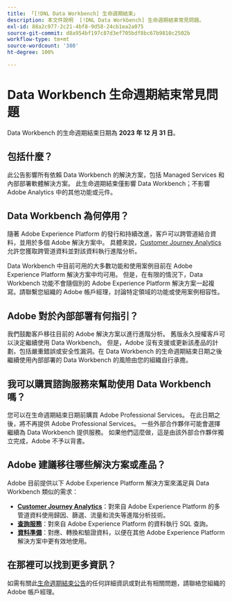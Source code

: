 ```yaml
---
title: 「[!DNL Data Workbench] 生命週期結束」
description: 本文件說明  [!DNL Data Workbench] 生命週期結束常見問題。
exl-id: 88a2c977-2c21-4bf8-9d58-24cb1ea2a075
source-git-commit: d8a954bf197c87d3ef705bdf8bc67b9810c2502b
workflow-type: tm+mt
source-wordcount: '380'
ht-degree: 100%

---
```


# Data Workbench 生命週期結束常見問題

Data Workbench 的生命週期結束日期為 **2023 年 12 月 31 日**。

## 包括什麼？

此公告影響所有依賴 Data Workbench 的解決方案，包括 Managed Services 和內部部署軟體解決方案。 此生命週期結束僅影響 Data Workbench；不影響 Adobe Analytics 中的其他功能或元件。

## Data Workbench 為何停用？

隨著 Adobe Experience Platform 的發行和持續改進，客戶可以跨管道結合資料，並用於多個 Adobe 解決方案中。 具體來說，[Customer Journey Analytics](https://experienceleague.adobe.com/docs/analytics-platform/using/cja-landing.html?lang=zh-Hant) 允許您獲取跨管道資料並對該資料執行進階分析。

Data Workbench 中目前可用的大多數功能和使用案例目前在 Adobe Experience Platform 解決方案中均可用。 但是，在有限的情況下，Data Workbench 功能不會隨個別的 Adobe Experience Platform 解決方案一起複寫。請聯繫您組織的 Adobe 帳戶經理，討論特定領域的功能或使用案例相容性。

## Adobe 對於內部部署有何指引？

我們鼓勵客戶移往目前的 Adobe 解決方案以進行進階分析。 舊版永久授權客戶可以決定繼續使用 Data Workbench。 但是，Adobe 沒有支援或更新該產品的計劃，包括嚴重錯誤或安全性漏洞。在 Data Workbench 的生命週期結束日期之後繼續使用內部部署的 Data Workbench 的風險由您的組織自行承擔。

## 我可以購買諮詢服務來幫助使用 Data Workbench 嗎？

您可以在生命週期結束日期前購買 Adobe Professional Services。 在此日期之後，將不再提供 Adobe Professional Services。 一些外部合作夥伴可能會選擇繼續為 Data Workbench 提供服務。 如果他們這麼做，這是由該外部合作夥伴獨立完成，Adobe 不予以背書。

## Adobe 建議移往哪些解決方案或產品？

Adobe 目前提供以下 Adobe Experience Platform 解決方案來滿足與 Data Workbench 類似的需求：

* [**Customer Journey Analytics**](https://experienceleague.adobe.com/docs/analytics-platform/using/cja-landing.html?lang=zh-Hant)：對來自 Adobe Experience Platform 的多管道資料使用歸因、篩選、流量和流失等進階分析技術。
* [**查詢服務**](https://experienceleague.adobe.com/docs/experience-platform/query/home.html?lang=zh-Hant)：對來自 Adobe Experience Platform 的資料執行 SQL 查詢。
* [**資料準備**](https://experienceleague.adobe.com/docs/experience-platform/data-prep/home.html?lang=zh-Hant)：對應、轉換和驗證資料，以便在其他 Adobe Experience Platform 解決方案中更有效地使用。

## 在那裡可以找到更多資訊？

如需有關此[生命週期結束公告](https://express.adobe.com/page/GSu6oKOD88GAj/)的任何詳細資訊或對此有相關問題，請聯絡您組織的 Adobe 帳戶經理。
